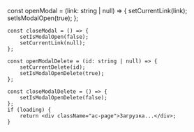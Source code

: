  const openModal = (link: string | null) => {
        setCurrentLink(link);
        setIsModalOpen(true);
    };

    const closeModal = () => {
        setIsModalOpen(false);
        setCurrentLink(null);
    };

    const openModalDelete = (id: string | null) => {
        setCurrentDelete(id);
        setIsModalOpenDelete(true);
    };

    const closeModalDelete = () => {
        setIsModalOpenDelete(false);
    };
    if (loading) {
        return <div className="ac-page">Загрузка...</div>;
    }
